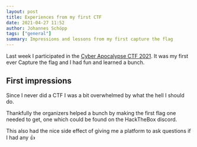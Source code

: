 ```yaml
---
layout: post
title: Experiences from my first CTF
date: 2021-04-27 11:52
author: Johannes Schöpp
tags: ["general"]
summary: Impressions and lessons from my first capture the flag
---
```


Last week I participated in the [Cyber Apocalypse CTF 2021][htb-ca-2021]. It was
my first ever Capture the flag and I had fun and learned a bunch.

## First impressions

Since I never did a CTF I was a bit overwhelmed by what the hell I should do.

Thankfully the organizers helped a bunch by making the first flag one needed to
get, one which could be found on the HackTheBox discord.

This also had the nice side effect of giving me a platform to ask questions if I
had any :+1:

[htb-ca-2021]: https://www.hackthebox.eu/cyber-apocalypse-ctf-2021
